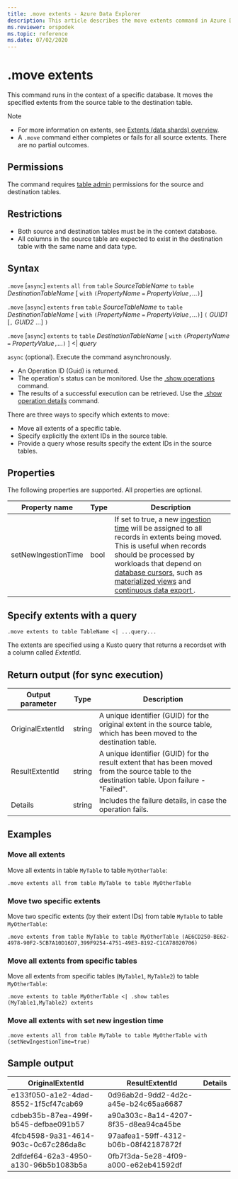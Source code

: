 ```yaml
---
title: .move extents - Azure Data Explorer
description: This article describes the move extents command in Azure Data Explorer.
ms.reviewer: orspodek
ms.topic: reference
ms.date: 07/02/2020
---
```


# .move extents

This command runs in the context of a specific database. It moves the specified extents from the source table to the destination table.

> [!NOTE]
> * For more information on extents, see [Extents (data shards) overview](extents-overview.md).
> * A `.move` command either completes or fails for all source extents. There are no partial outcomes.

## Permissions

The command requires [table admin](../management/access-control/role-based-access-control.md) permissions for the source and destination tables.

## Restrictions

* Both source and destination tables must be in the context database.
* All columns in the source table are expected to exist in the destination table with the same name and data type.

## Syntax

`.move` [`async`] `extents` `all` `from` `table` *SourceTableName* `to` `table` *DestinationTableName* [ `with` `(`*PropertyName* `=` *PropertyValue*`,`...`)`]

`.move` [`async`] `extents` `from` `table` *SourceTableName* `to` `table` *DestinationTableName* [ `with` `(`*PropertyName* `=` *PropertyValue*`,`...`)`] `(` *GUID1* [`,` *GUID2* ...] `)`

`.move` [`async`] `extents` `to` `table` *DestinationTableName* [ `with` `(`*PropertyName* `=` *PropertyValue*`,`...`)` ] <| *query*

`async` (optional). Execute the command asynchronously.
   * An Operation ID (Guid) is returned.
   * The operation's status can be monitored. Use the [.show operations](operations.md#show-operations) command.
   * The results of a successful execution can be retrieved. Use the [.show operation details](operations.md#show-operation-details) command.

There are three ways to specify which extents to move:
* Move all extents of a specific table.
* Specify explicitly the extent IDs in the source table.
* Provide a query whose results specify the extent IDs in the source tables.

## Properties

The following properties are supported. All properties are optional.

|Property name|Type|Description |
|----------------|-------|---|
|setNewIngestionTime|bool|If set to true, a new [ingestion time](../query/ingestiontimefunction.md) will be assigned to all records in extents being moved. This is useful when records should be processed by workloads that depend on [database cursors](databasecursor.md), such as [materialized views](materialized-views/materialized-view-overview.md) and [continuous data export ](data-export/continuous-data-export.md).|

## Specify extents with a query

```kusto
.move extents to table TableName <| ...query...
```

The extents are specified using a Kusto query that returns a recordset with a column called *ExtentId*.

## Return output (for sync execution)

Output parameter |Type |Description
---|---|---
OriginalExtentId |string |A unique identifier (GUID) for the original extent in the source table, which has been moved to the destination table.
ResultExtentId |string |A unique identifier (GUID) for the result extent that has been moved from the source table to the destination table. Upon failure - "Failed".
Details |string |Includes the failure details, in case the operation fails.

## Examples

### Move all extents 

Move all extents in table `MyTable` to table `MyOtherTable`:

```kusto
.move extents all from table MyTable to table MyOtherTable
```

### Move two specific extents 

Move two specific extents (by their extent IDs) from table `MyTable` to table `MyOtherTable`:

```kusto
.move extents from table MyTable to table MyOtherTable (AE6CD250-BE62-4978-90F2-5CB7A10D16D7,399F9254-4751-49E3-8192-C1CA78020706)
```

### Move all extents from specific tables 

Move all extents from specific tables (`MyTable1`, `MyTable2`) to table `MyOtherTable`:

```kusto
.move extents to table MyOtherTable <| .show tables (MyTable1,MyTable2) extents
```

### Move all extents with set new ingestion time

```kusto
.move extents all from table MyTable to table MyOtherTable with (setNewIngestionTime=true)
```

## Sample output

|OriginalExtentId |ResultExtentId| Details
|---|---|---
|e133f050-a1e2-4dad-8552-1f5cf47cab69 |0d96ab2d-9dd2-4d2c-a45e-b24c65aa6687| 
|cdbeb35b-87ea-499f-b545-defbae091b57 |a90a303c-8a14-4207-8f35-d8ea94ca45be| 
|4fcb4598-9a31-4614-903c-0c67c286da8c |97aafea1-59ff-4312-b06b-08f42187872f| 
|2dfdef64-62a3-4950-a130-96b5b1083b5a |0fb7f3da-5e28-4f09-a000-e62eb41592df| 
